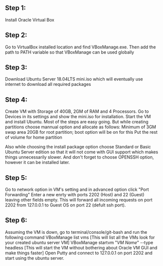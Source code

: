 ## Step 1:
Install Oracle Virtual Box

## Step 2:
Go to VirtualBox installed location and find VBoxManage.exe. Then add the path to PATH variable so that VBoxManage can be used globally

## Step 3:
Download Ubuntu Server 18.04LTS mini.iso which will eventually use internet to download all required packages

## Step 4:
Create VM with Storage of 40GB, 2GM of RAM and 4 Processors. Go to Devices in its settings and show the mini.iso for installation.
Start the VM and install Ubuntu. Most of the steps are easy going. But while creating partitions choose mannual option and allocate as follows:
    Minimum of 3GM swap area
    20GB for root partition; boot option will be on for this
    Put the rest of volume for home partition

Also while choosing the install package option choose Standard or Basic Ubuntu Server edition so that it will not come with GUI support which makes things unnecessarily slower.
And don't forget to choose OPENSSH option, however it can be installed later.


## Step 5:
Go to network option in VM's setting and in advanced option click "Port Forwarding"
Enter a new enrty with ports 2202 (Host) and 22 (Guest) leaving other fields empty.
This will forward all incoming requests on port 2202 from 127.0.0.1 to Guest OS on port 22 (defult ssh port).


## Step 6:
Assuming the VM is down, go to terminal/console/git-bash and run the following command
    VBoxManage list vms [This will list all the VMs look for your created ubuntu server VM]
    VBoxManage startvm "*VM Name*" --type headless [This will start the VM without bothering about Oracle VM GUI and make things faster]
Open Putty and connect to 127.0.0.1 on port 2202 and start using the ubuntu server.